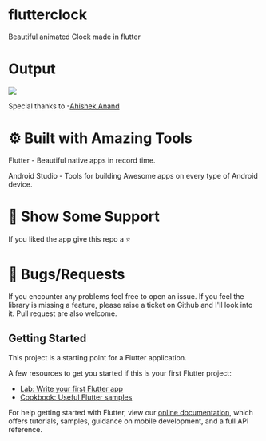 # flutterclock
Beautiful animated Clock made in flutter

# Output

![](/assets/images/output.gif)

Special thanks to -[Ahishek Anand](https://github.com/ahishek0anand)

# ⚙️ Built with Amazing Tools
Flutter - Beautiful native apps in record time.

Android Studio - Tools for building Awesome apps on every type of Android device.

# 🤝 Show Some Support
If you liked the app give this repo a ⭐️

# 🐞 Bugs/Requests
If you encounter any problems feel free to open an issue. If you feel the library is missing a feature, please raise a ticket on Github and I'll look into it. Pull request are also welcome.

## Getting Started

This project is a starting point for a Flutter application.

A few resources to get you started if this is your first Flutter project:

- [Lab: Write your first Flutter app](https://flutter.dev/docs/get-started/codelab)
- [Cookbook: Useful Flutter samples](https://flutter.dev/docs/cookbook)

For help getting started with Flutter, view our
[online documentation](https://flutter.dev/docs), which offers tutorials,
samples, guidance on mobile development, and a full API reference.
